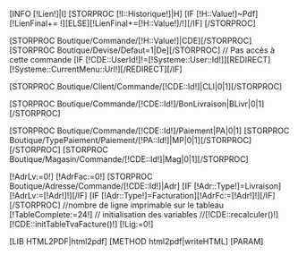 [INFO [!Lien!]|I]
[STORPROC [!I::Historique!]|H]
	[IF [!H::Value!]~Pdf][!LienFinal+= !][ELSE][!LienFinal+=[!H::Value!]/!][/IF]
[/STORPROC]

[STORPROC Boutique/Commande/[!H::Value!]|CDE][/STORPROC]
[STORPROC Boutique/Devise/Defaut=1|De][/STORPROC]
// Pas accès à cette commande
[IF [!CDE::UserId!]!=[!Systeme::User::Id!]][REDIRECT][!Systeme::CurrentMenu::Url!][/REDIRECT][/IF]

[STORPROC Boutique/Client/Commande/[!CDE::Id!]|CLI|0|1][/STORPROC]


[STORPROC Boutique/Commande/[!CDE::Id!]/BonLivraison|BLivr|0|1][/STORPROC]

[STORPROC Boutique/Commande/[!CDE::Id!]/Paiement|PA|0|1]
	[STORPROC Boutique/TypePaiement/Paiement/[!PA::Id!]|MP|0|1][/STORPROC]
[/STORPROC]
[STORPROC Boutique/Magasin/Commande/[!CDE::Id!]|Mag|0|1][/STORPROC]


[!AdrLv:=0!]
[!AdrFac:=0!]
[STORPROC Boutique/Adresse/Commande/[!CDE::Id!]|Adr]
	[IF [!Adr::Type!]=Livraison][!AdrLv:=[!Adr!]!][/IF]
	[IF [!Adr::Type!]=Facturation][!AdrFc:=[!Adr!]!][/IF]
[/STORPROC]
//nombre de ligne imprimable sur le tableau
[!TableComplete:=24!]
// initialisation des variables
//[!CDE::recalculer()!]
[!CDE::initTableTvaFacture()!]
[!Lig:=0!]

[LIB HTML2PDF|html2pdf]
[METHOD html2pdf|writeHTML]
	[PARAM]
		<style type="text/css">
			table.page_header  {width:200mm; top:0;bottom:0 ; padding:0;margin:0; }
    			table.page_footer {width:200mm; }

			.ResDescription{font-size:11px;font-weight:normal;color:#000000;margin:0;padding:0;border-bottom:none;}
			.SousTitreRes {font-size:12px;font-weight:bold;test-align:center;margin:0;padding:0;}
			.TitrePdf {font-size:16px;font-weight:bold;}

		</style>
		<page pageset="old" backtop="14mm" backbottom="1mm" backleft="10mm" backright="10mm" style="font-size: 12pt">
			<table class="page_header" cellspacing="0" cellspadding="0">
				<tr>	
					// bloc logo adresse boutique
					<td  style="width:110mm;" >
						<div class="TitrePdf">
							[IF [!Mag::Logo!]!=]
								<img src="[!Domaine!]/[!Mag::Logo!].limit.200x180.jpg" alt="[!Mag::Nom!]" title="[!Mag::Nom!]" />
							[ELSE]
								<img src="[!Domaine!]/Skins/LoisirsCrea/Img/bando-mail.jpg"/>
							[/IF]
							<br />
							[!Mag::Nom!]<br />[!Mag::Adresse!]<br />
							[!Mag::CodePostal!] [!Mag::Ville!]<br />
							[IF  [!Mag::Tel!]!=] Tél : [!Mag::Tel!][/IF]
							//[IF  [!Mag::Tel!]!=&&[!Mag::Fax!]!=]<br />[/IF]
							//[IF  [!Mag::Fax!]!=] Fax : [!Mag::Fax!]<br />[/IF] <br />
							//[IF  [!Mag::Pays!]!=] Pays : [!Mag::Pays!]<br />[/IF] <br />
							 <br /> <br />Commande [!CDE::RefCommande!] du [!Utils::getDate(d/m/Y,[!CDE::tmsCreate!])!]
						</div>
					</td>
					// bloc adresse livr et fact client
					<td style="" >
						<table cellspacing="2" cellspadding="0">
							<tr style="height:30mm;" >
								<td style="padding:2mm;width:75mm;border:1px solid black;">
									<u>Adresse de Livraison</u><br /><br />
									[!AdrLv::Civilite!] [!AdrLv::Prenom!] [!AdrLv::Nom!]<br /><br />
									[IF [!BLivr::AdresseLivraisonAlternative!]]
										--Pour [!AdrLv::Civilite!] [!AdrLv::Prenom!] [!AdrLv::Nom!]<br /><br /><br />[!BLivr::ChoixLivraison!]<br />
									[ELSE]
										[!AdrLv::Adresse!] <br />
										[!AdrLv::CodePostal!] [!AdrLv::Ville!] <br />[!AdrLv::Pays!]<br />
									[/IF]
								</td>
							</tr>
							<tr style="height:30mm;"  >
								<td style="padding:2mm;width:75mm;border:1px solid black;">
									<u>Adresse de facturation</u><br /><br />
									[IF [!AdrFc!]]
										[!AdrFc::Civilite!] [!AdrFc::Prenom!] [!AdrFc::Nom!]<br /><br />
										[!AdrFc::Adresse!]<br />
										[!AdrFc::CodePostal!] [!AdrFc::Ville!]<br />		
										[!AdrFc::Pays!]
									[ELSE]
										[!AdrLv::Civilite!] [!AdrLv::Prenom!] [!AdrLv::Nom!]<br /><br />
										[!AdrLv::Adresse!]<br />
										[!AdrLv::CodePostal!][!AdrLv::Ville!]<br />		
										[!AdrLv::Pays!]
									[/IF]
								</td>
							</tr>
						</table>
					</td>
				</tr>
			</table>
			<table class="page_header" cellspacing="0" cellpadding="0" style="margin-top:10mm;border-bottom:solid;">
				<thead>
<tr><td colspan="5" style="text-align:center;border:none;"><h1 >BON DE COMMANDE</h1></td></tr>
				<tr style="height:5mm;"  cellspacing="0" cellpadding="0">
					<td style="padding:1mm;width:25mm;text-align:center;border-left:solid;border-top:solid;border-bottom:solid;" class="SousTitreRes">Référence</td>
					<td style="width:90mm;border-left:solid;border-top:solid;border-bottom:solid;padding-left:5px;"  class="SousTitreRes">Libellé</td>
					<td style="width:15mm;text-align:center;border-left:solid;border-top:solid;border-bottom:solid;"   class="SousTitreRes">Quantité</td>
					<td style="width:27mm;text-align:center;border-left:solid;border-top:solid;border-bottom:solid;"   class="SousTitreRes">Prix Unit. HT</td>
					<td style="width:27mm;text-align:center;border-left:solid;border-right:solid;border-top:solid;border-bottom:solid;"  class="SousTitreRes">Total HT</td>
				</tr>
				</thead>
				// -------------------------------------------------------------------------------------------
				[STORPROC [!CDE::getLignesCommande()!]|LC]
					[!TableComplete-=1!]
					<tr style="margin:0;padding:0;height:5mm;"  cellspacing="0" cellpadding="0" >
						<td style="padding:1mm;width:25mm;text-align:center;border-left:solid;border-top:none;border-bottom:none;"  class="ResDescription">[!LC::Reference!]</td>
						<td style="width:90mm;border-left:solid;border-top:none;border-bottom:none;padding-left:5px;" class="ResDescription"><strong>[!LC::Titre!]</strong>
							<p style="font-size:10px;">[UTIL BBCODE][!LC::Description!][/UTIL]</p>
						</td>
						<td style="width:15mm;text-align:right;border-left:solid;border-top:none;border-bottom:none;"  class="ResDescription">[!LC::Quantite!]&nbsp;&nbsp;</td>
						<td style="width:27mm;text-align:right;border-left:solid;border-top:none;border-bottom:none;"  class="ResDescription">[!Math::PriceV([!LC::MontantUnitaireHT!])!]&nbsp;&nbsp;</td>
						<td style="width:27mm;text-align:right;border-left:solid;border-top:none;border-bottom:none;border-right:solid;"  class="ResDescription">[!Math::PriceV([!LC::MontantHT!])!]&nbsp;&nbsp;</td>
					</tr>
				[/STORPROC]
				// Ajout de la ligne sur la livraison
				[STORPROC Boutique/Commande/[!CDE::Id!]/BonLivraison|LV|0|1]
					[!InfoLiv:=[!LV::getInfoCdeFac()!]!]
					[!TableComplete-=1!]
					<tr style="margin:0;padding:0;"  cellspacing="0" cellpadding="0" >
						<td style="padding:1mm;width:25mm;text-align:center;border-left:solid;border-top:none;border-bottom:none;"  class="ResDescription">Livraison-[!TotHtLiv!]</td>
						<td style="width:90mm;border-left:solid;border-top:none;border-bottom:none;padding-left:5px;" class="ResDescription"><strong>[!InfoLiv::Nom!]</strong></td>
						<td style="width:15mm;text-align:right;border-left:solid;border-top:none;border-bottom:none;"  class="ResDescription">1&nbsp;&nbsp;</td>
						<td style="width:27mm;text-align:right;border-left:solid;border-top:none;border-bottom:none;"  class="ResDescription">[!Math::PriceV([!InfoLiv::MontantHT!])!]&nbsp;&nbsp;</td>
						<td style="width:27mm;text-align:right;border-left:solid;border-top:none;border-bottom:none;border-right:solid;"  class="ResDescription">[!Math::PriceV([!InfoLiv::MontantHT!])!]&nbsp;&nbsp;</td>

					</tr>
				[/STORPROC]

				// Lignes pour arriver en bas
				//[STORPROC [!TableComplete!]|tt]
				//	<tr style="height:5mm;"  cellspacing="0" cellpadding="0">
				//		<td style="width:25mm;border-left:solid;border-top:none;border-bottom:none;" >&nbsp;</td>
				//		<td style="width:90mm;border-left:solid;border-top:none;border-bottom:none;"  >&nbsp;</td>
				///		<td style="width:15mm;border-left:solid;border-top:none;border-bottom:none;"   >&nbsp;</td>
				//		<td style="width:27mm;border-left:solid;border-top:none;border-bottom:none;"  >&nbsp;</td>
				//		<td style="width:27mm;border-left:solid;border-right:solid;border-top:none;border-bottom:none;" >&nbsp;</td>
				//	</tr>
				//[/STORPROC]
			</table>
			<page_footer >
				<table class="page_footer" cellspacing="0" cellspadding="0">
					// Lecture objet TVA alimentation des totaux
					<tr>
						<td style=text-align:left">
							<table cellspacing="0" cellspadding="0" >
								<tr style="height:10mm;margin:30mm">
									<td style="width:10mm;text-align:center;" class="ResDescription" border="1">Taux</td>
									<td style="width:20mm;text-align:center;" class="ResDescription" border="1">Base HT</td>
									<td style="width:20mm;text-align:center;" class="ResDescription" border="1">Montant Taxe</td>
									<td style="width:70mm;text-align:center;" class="ResDescription" border="1">Reglement par</td>
									<td style="border:none;width:36mm;text-align:right;">Total HT&nbsp;&nbsp;</td>
									<td style="width:30mm;text-align:right;" border="1">[!Math::PriceV([!CDE::MontantHT!])!] [!De::Sigle!]&nbsp;&nbsp;</td>
								</tr>
								// Lecture objet TVA
								[STORPROC [!CDE::getTableTvaFacture()!]|TvaTx]
									[!mtTva:=[!CDE::getTVA([!TvaTx::Base!],[!TvaTx::Taux!])!]!]
									[!totTVA+=[!mtTva!]!]
									<tr style="height:10mm;margin:30mm">
										<td style="width:10mm;text-align:center;" class="ResDescription" border="1"> [!TvaTx::Taux!] %</td>
										<td style="width:20mm;text-align:right;" class="ResDescription" border="1">[!Math::PriceV([!TvaTx::Base!])!] [!De::Sigle!]&nbsp;&nbsp;</td>
										<td style="width:20mm;text-align:right;" class="ResDescription" border="1">
											[!Math::PriceV([!mtTva!])!] [!De::Sigle!]&nbsp;&nbsp;
										</td>
										<td style="width:70mm;text-align:center;" class="ResDescription" border="1">[!MP::Nom!]</td>
										[IF [!Pos!]=[!NbResult!]]
											<td style="border:none;width:36mm;text-align:right;">
												Total TVA&nbsp;&nbsp;
											</td>
											<td style="width:30mm;text-align:right;" border="1">
												[!Math::PriceV([!totTVA!])!] €&nbsp;&nbsp;
											</td>
										[ELSE]
											<td style="border:none;width:36mm;" colspan="2">&nbsp;&nbsp;</td>
										[/IF]
									</tr>
								[/STORPROC]
								[!totGene:=[!CDE::MontantHT!]!]
								[!totGene+=[!totTVA!]!]
								[IF [!CDE::Remise!]!=0]
									<tr style="width:200mm;height:10mm;margin:30mm">
										<td colspan="4" border="0"></td>
										<td style="border:none;width:36mm;text-align:right;font-weight:bold;">Sous-Total&nbsp;&nbsp;</td>
										<td style="width:30mm;text-align:right;" border="1"> [!Math::PriceV([!totGene!])!] [!De::Sigle!]&nbsp;&nbsp;</td>
									</tr>
									<tr style="width:200mm;height:10mm;margin:30mm">
										<td colspan="4" border="0"></td>
										<td style="border:none;width:36mm;text-align:right;">Remise&nbsp;&nbsp;</td>
										<td style="width:30mm;text-align:right;" border="1">- [!Math::PriceV([!CDE::Remise!])!] [!De::Sigle!]&nbsp;&nbsp;</td>
									</tr>
									[!totGene-=[!CDE::Remise!]!]

								[/IF]
								<tr style="width:200mm;height:10mm;margin:30mm">
									<td colspan="4" border="0"></td>
									<td style="border:none;width:36mm;text-align:right;font-weight:bold;font-size:14px;">Total Commande&nbsp;&nbsp;</td>
									<td style="width:30mm;text-align:right;font-weight:bold;font-size:14px;" border="1">[!Math::PriceV([!CDE::MontantTTC!])!] [!De::Sigle!]&nbsp;&nbsp;</td>
								</tr>
							</table>
						</td>
					</tr>
					<tr style="width:200mm;padding-top:10mm;text-align:center;font-size:10px;">
						<td>
							<br /><br />[!Mag::Nom!]<br />[!Mag::Adresse!]- [!Mag::CodePostal!] [!Mag::Ville!]<br />[!Mag::Siret!]
						</td>
					</tr>

				</table>
			</page_footer>

		</page>
	[/PARAM]
	[PARAM][/PARAM]
[/METHOD]

//[!html2pdf::Output([!CDE::RefCommande!].pdf)!]

[!html2pdf::Output(Home/Pdf/BC_[!CDE::RefCommande!]_[!P::tmsEdit!].pdf,FI)!]
